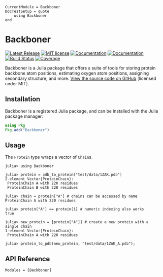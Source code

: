 ```@meta
CurrentModule = Backboner
DocTestSetup = quote
    using Backboner
end
```

# Backboner

[![Latest Release](https://img.shields.io/github/release/MurrellGroup/Backboner.jl.svg)](https://github.com/MurrellGroup/Backboner.jl/releases/latest)
[![MIT license](https://img.shields.io/badge/license-MIT-green.svg)](https://opensource.org/license/MIT)
[![Documentation](https://img.shields.io/badge/docs-stable-blue.svg)](https://MurrellGroup.github.io/Backboner.jl/stable/)
[![Documentation](https://img.shields.io/badge/docs-latest-blue.svg)](https://MurrellGroup.github.io/Backboner.jl/dev/)
[![Build Status](https://github.com/MurrellGroup/Backboner.jl/actions/workflows/CI.yml/badge.svg?branch=main)](https://github.com/MurrellGroup/Backboner.jl/actions/workflows/CI.yml?query=branch%3Amain)
[![Coverage](https://codecov.io/gh/MurrellGroup/Backboner.jl/branch/main/graph/badge.svg)](https://codecov.io/gh/MurrellGroup/Backboner.jl)

Backboner is a Julia package that offers a suite of tools for storing protein backbone atom positions, estimating oxygen atom positions, assigning secondary structure, and more. [View the source code on GitHub](https://github.com/MurrellGroup/Backboner.jl) (licensed under MIT).

## Installation

Backboner is a registered Julia package, and can be installed with the Julia package manager:

```julia
using Pkg
Pkg.add("Backboner")
```

## Usage

The `Protein` type wraps a vector of `Chain`s.

```jldoctest
julia> using Backboner

julia> protein = pdb_to_protein("test/data/1ZAK.pdb")
2-element Vector{ProteinChain}:
 ProteinChain A with 220 residues
 ProteinChain B with 220 residues

julia> chain = protein["A"] # chains can be accessed by name
ProteinChain A with 220 residues

julia> protein["A"] == protein[1] # numeric indexing also works
true

julia> new_protein = [protein["A"]] # create a new protein with a single chain
1-element Vector{ProteinChain}:
 ProteinChain A with 220 residues

julia> protein_to_pdb(new_protein, "test/data/1ZAK_A.pdb");
```

## API Reference

```@autodocs
Modules = [Backboner]
```